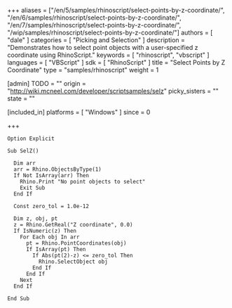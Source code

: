+++
aliases = ["/en/5/samples/rhinoscript/select-points-by-z-coordinate/", "/en/6/samples/rhinoscript/select-points-by-z-coordinate/", "/en/7/samples/rhinoscript/select-points-by-z-coordinate/", "/wip/samples/rhinoscript/select-points-by-z-coordinate/"]
authors = [ "dale" ]
categories = [ "Picking and Selection" ]
description = "Demonstrates how to select point objects with a user-specified z coordinate using RhinoScript."
keywords = [ "rhinoscript", "vbscript" ]
languages = [ "VBScript" ]
sdk = [ "RhinoScript" ]
title = "Select Points by Z Coordinate"
type = "samples/rhinoscript"
weight = 1

[admin]
TODO = ""
origin = "http://wiki.mcneel.com/developer/scriptsamples/selz"
picky_sisters = ""
state = ""

[included_in]
platforms = [ "Windows" ]
since = 0

+++

```vbnet
Option Explicit

Sub SelZ()

  Dim arr
  arr = Rhino.ObjectsByType(1)
  If Not IsArray(arr) Then
    Rhino.Print "No point objects to select"
    Exit Sub
  End If

  Const zero_tol = 1.0e-12

  Dim z, obj, pt
  z = Rhino.GetReal("Z coordinate", 0.0)
  If IsNumeric(z) Then
    For Each obj In arr
      pt = Rhino.PointCoordinates(obj)
      If IsArray(pt) Then
        If Abs(pt(2)-z) <= zero_tol Then
          Rhino.SelectObject obj
        End If
      End If
    Next
  End If

End Sub
```
